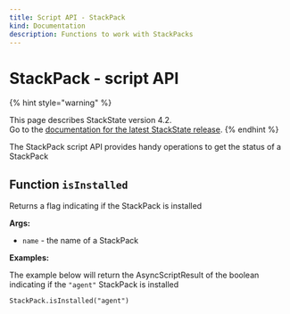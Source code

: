 ```yaml
---
title: Script API - StackPack
kind: Documentation
description: Functions to work with StackPacks
---
```


# StackPack - script API

{% hint style="warning" %}

This page describes StackState version 4.2.<br />Go to the [documentation for the latest StackState release](https://docs.stackstate.com/).
{% endhint %}

The StackPack script API provides handy operations to get the status of a StackPack

## Function `isInstalled`

Returns a flag indicating if the StackPack is installed

**Args:**

* `name` - the name of a StackPack

**Examples:**

The example below will return the AsyncScriptResult of the boolean indicating if the `"agent"` StackPack is installed

```text
StackPack.isInstalled("agent")
```

